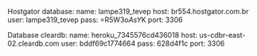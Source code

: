 Hostgator database:
name: lampe319_tevep
host: br554.hostgator.com.br
user: lampe319_tevep
pass: =R5W3o$AsY$K
port: 3306

Database cleardb:
name: heroku_7345576cd436018
host: us-cdbr-east-02.cleardb.com
user: bddf69c1774664
pass: 628d4f1c
port: 3306